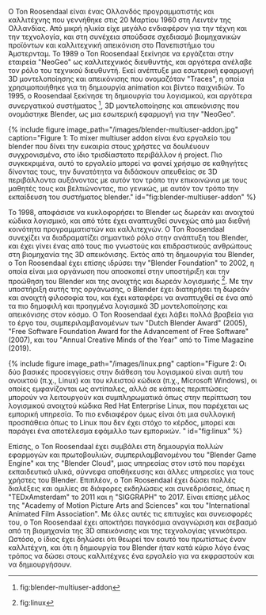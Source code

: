 Ο Ton Roosendaal είναι ένας Ολλανδός προγραμματιστής και καλλιτέχνης που γεννήθηκε στις 20 Μαρτίου 1960 στη Λειντέν της Ολλανδίας. Από μικρή ηλικία είχε μεγάλο
ενδιαφέρον για την τέχνη και την τεχνολογία, και στη συνέχεια σπούδασε σχεδιασμό βιομηχανικών προϊόντων και καλλιτεχνική απεικόνιση στο Πανεπιστήμιο του Άμστερνταμ. Το 1989 ο Ton Roosendaal ξεκίνησε να εργάζεται στην εταιρεία "NeoGeo" ως καλλιτεχνικός διευθυντής, και αργότερα ανέλαβε τον ρόλο του τεχνικού διευθυντή. Εκεί ανέπτυξε μια εσωτερική εφαρμογή 3D μοντελοποίησης και απεικόνισης που ονομαζόταν "Traces", η οποία χρησιμοποιήθηκε για τη δημιουργία animation και βίντεο παιχνιδιών. Το 1995, ο Roosendaal ξεκίνησε τη δημιουργία του λογισμικού, και αργότερα συνεργατικού συστήματος [^1], 3D μοντελοποίησης και απεικόνισης που  ονομάστηκε Blender, ως μια εσωτερική εφαρμογή για την "NeoGeo".

{% include figure image_path="/images/blender-multiuser-addon.jpg" caption="Figure 1: Το mixer multiuser addon είναι ένα εργαλείο του blender που δίνει την ευκαιρία στους χρήστες να δουλέυουν συγχρονισμένα, στο ίδιο τρισδίαστατο περιβάλλον ή project. Πιο συγκεκριμένα, αυτό το εργαλείο μπορεί να φανεί χρήσιμο σε καθηγήτες δίνοντας τους, την δυνατότητα να διδάσκουν απευθείας σε 3D περιβάλλοντα αυξάνοντας με αυτόν τον τρόπο την επικοινώνια με τους μαθητές τους και βελτιώνοντας, πιο γενικώς, με αυτόν τον τρόπο την εκπαίδευση του συστήματος blender." id="fig:blender-multiuser-addon" %}

Το 1998, αποφάσισε να κυκλοφορήσει το Blender ως δωρεάν και ανοιχτού κώδικα λογισμικό, και από τότε έχει αναπτυχθεί συνεχώς από μια διεθνή κοινότητα προγραμματιστών και καλλιτεχνών. Ο Ton Roosendaal συνεχίζει να διαδραματίζει σημαντικό ρόλο στην ανάπτυξη του Blender, και έχει γίνει ένας από τους πιο γνωστούς και επιδραστικούς ανθρώπους στη βιομηχανία της 3D απεικόνισης. Εκτός από τη δημιουργία του Blender, ο Ton Roosendaal έχει επίσης ιδρύσει την "Blender Foundation" το 2002, η οποία είναι μια οργάνωση που αποσκοπεί στην υποστήριξη και την προώθηση του Blender και της ανοιχτής και δωρεάν λογισμικής [^2]. Με την υποστήριξη αυτής της οργάνωσης, ο Blender έχει διατηρήσει τη δωρεάν και ανοιχτή φιλοσοφία του, και έχει καταφέρει να αναπτυχθεί σε ένα από τα πιο δημοφιλή και προηγμένα λογισμικά 3D μοντελοποίησης και απεικόνισης στον κόσμο. Ο Ton Roosendaal έχει λάβει πολλά βραβεία για το έργο του, συμπεριλαμβανομένων των "Dutch Blender Award" (2005), "Free Software Foundation Award for the Advancement of Free Software" (2007), και του "Annual Creative Minds of the Year" από το Time Magazine (2019).

{% include figure image_path="/images/linux.png" caption="Figure 2: Οι δύο βασικές προσεγγίσεις στην διάθεση του λογισμικού είναι αυτή του ανοικτού (π.χ., Linux) και του κλειστού κώδικα (π.χ., Microsoft Windows), οι οποίες εμφανίζονται ως αντίπαλες, αλλά σε κάποιες περιπτώσεις μπορούν να λειτουργούν και συμπληρωματικά όπως στην περίπτωση του λογισμικού ανοιχτού κώδικα Red Hat Enterprise Linux, που παρέχεται ως εμπορική υπηρεσία. Το πιο ενδιαφέρον όμως είναι ότι μια συλλογική προσπάθεια όπως το Linux που δεν έχει στόχο το κέρδος, μπορεί και παράγει ένα αποτέλεσμα εφάμιλλο των εμπορικών.
" id="fig:linux" %}

Επίσης, ο Ton Roosendaal έχει συμβάλει στη δημιουργία πολλών εφαρμογών και πρωτοβουλιών, συμπεριλαμβανομένου του "Blender Game Engine" και της "Blender Cloud", μιας υπηρεσίας στον ιστό που παρέχει εκπαιδευτικά υλικά, σύννεφα αποθήκευσης και άλλες υπηρεσίες για τους χρήστες του Blender. Επιπλέον, ο Ton Roosendaal έχει δώσει πολλές διαλέξεις και ομιλίες σε διάφορες εκδηλώσεις και συνεδριάσεις, όπως η "TEDxAmsterdam" το 2011 και η "SIGGRAPH" το 2017. Είναι επίσης μέλος της "Academy of Motion Picture Arts and Sciences" και του "International Animated Film Association". Με όλες αυτές τις επιτυχίες και συνεισφορές του, ο Ton Roosendaal έχει αποκτήσει παγκόσμια αναγνώριση και σεβασμό από τη βιομηχανία της 3D απεικόνισης και της τεχνολογίας γενικότερα. Ωστόσο, ο ίδιος έχει δηλώσει ότι θεωρεί τον εαυτό του πρωτίστως έναν καλλιτέχνη, και ότι η δημιουργία του Blender ήταν κατά κύριο λόγο ένας τρόπος να δώσει στους καλλιτέχνες ένα εργαλείο για να εκφραστούν και να δημιουργήσουν.


[^1]: fig:blender-multiuser-addon
[^2]: fig:linux
